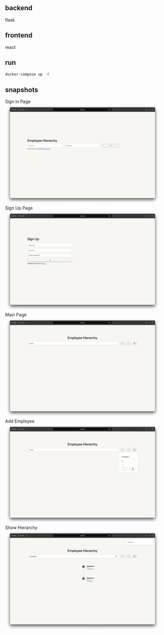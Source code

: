 ## backend 
flask

## frontend
react

## run
```sh
docker-compose up -d
```

## snapshots
Sign In Page
![signin](/img/Signin%20Page.png)
Sign Up Page
![signup](/img/Signup%20Page.png)
Main Page
![main](/img/Main%20Page.png)
Add Employee
![add](/img/Add%20Employee.png)
Show Hierarchy
![show](/img/Show%20Employee%20Hierarchy.png)
